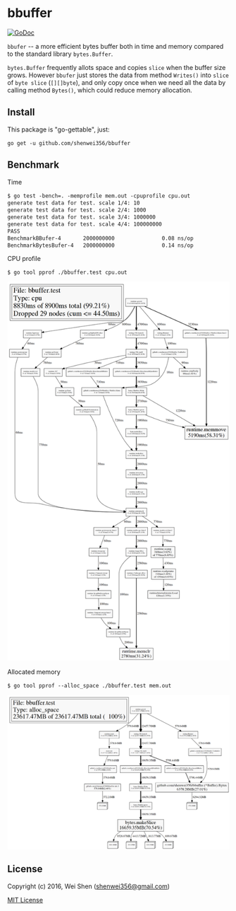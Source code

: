 bbuffer
===

[![GoDoc](https://godoc.org/github.com/shenwei356/bbuffer?status.svg)](https://godoc.org/github.com/shenwei356/bbuffer)

`bbufer` -- a more efficient bytes buffer both in time and memory
compared to the standard library `bytes.Buffer`.

`bytes.Buffer` frequently allots space and copies `slice` when the buffer size grows.
However `bbufer` just stores the data from method `Writes()` into `slice` of `byte
slice` (`[][]byte`), and only copy once when we need all the data by calling
 method `Bytes()`, which could reduce memory allocation.


Install
-------

This package is "go-gettable", just:

    go get -u github.com/shenwei356/bbuffer

Benchmark
------

Time

    $ go test -bench=. -memprofile mem.out -cpuprofile cpu.out
    generate test data for test. scale 1/4: 10
    generate test data for test. scale 2/4: 1000
    generate test data for test. scale 3/4: 1000000
    generate test data for test. scale 4/4: 100000000
    PASS
    BenchmarkBBufer-4       2000000000               0.08 ns/op
    BenchmarkBytesBufer-4   2000000000               0.14 ns/op


CPU profile

    $ go tool pprof ./bbuffer.test cpu.out

![cpu.png](cpu.png)

Allocated memory

    $ go tool pprof --alloc_space ./bbuffer.test mem.out

![mem.png](mem.png)


License
-------

Copyright (c) 2016, Wei Shen (shenwei356@gmail.com)

[MIT License](https://github.com/shenwei356/bbuffer/blob/master/LICENSE)
